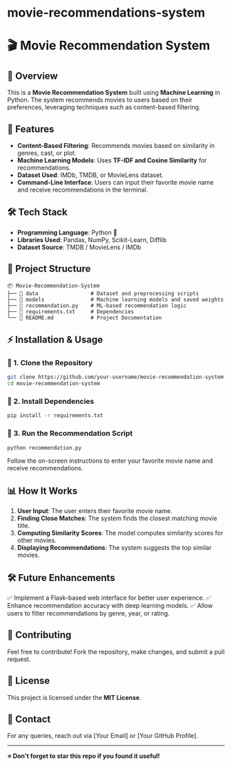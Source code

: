 # movie-recommendations-system
# 🎬 Movie Recommendation System

## 📌 Overview
This is a **Movie Recommendation System** built using **Machine Learning** in Python. The system recommends movies to users based on their preferences, leveraging techniques such as content-based filtering.

## 🚀 Features
- **Content-Based Filtering**: Recommends movies based on similarity in genres, cast, or plot.
- **Machine Learning Models**: Uses **TF-IDF and Cosine Similarity** for recommendations.
- **Dataset Used**: IMDb, TMDB, or MovieLens dataset.
- **Command-Line Interface**: Users can input their favorite movie name and receive recommendations in the terminal.

## 🛠️ Tech Stack
- **Programming Language**: Python 🐍
- **Libraries Used**: Pandas, NumPy, Scikit-Learn, Difflib
- **Dataset Source**: TMDB / MovieLens / IMDb

## 📂 Project Structure
```
📦 Movie-Recommendation-System
├── 📂 data                 # Dataset and preprocessing scripts
├── 📂 models               # Machine learning models and saved weights
├── 📜 recommendation.py    # ML-based recommendation logic
├── 📜 requirements.txt     # Dependencies
└── 📜 README.md            # Project Documentation
```

## ⚡ Installation & Usage
### 🔹 1. Clone the Repository
```bash
git clone https://github.com/your-username/movie-recommendation-system.git
cd movie-recommendation-system
```
### 🔹 2. Install Dependencies
```bash
pip install -r requirements.txt
```
### 🔹 3. Run the Recommendation Script
```bash
python recommendation.py
```
Follow the on-screen instructions to enter your favorite movie name and receive recommendations.

## 📊 How It Works
1. **User Input**: The user enters their favorite movie name.
2. **Finding Close Matches**: The system finds the closest matching movie title.
3. **Computing Similarity Scores**: The model computes similarity scores for other movies.
4. **Displaying Recommendations**: The system suggests the top similar movies.

## 🛠️ Future Enhancements
✅ Implement a Flask-based web interface for better user experience.
✅ Enhance recommendation accuracy with deep learning models.
✅ Allow users to filter recommendations by genre, year, or rating.

## 🤝 Contributing
Feel free to contribute! Fork the repository, make changes, and submit a pull request.

## 📜 License
This project is licensed under the **MIT License**.

## 📩 Contact
For any queries, reach out via [Your Email] or [Your GitHub Profile].

---
**⭐ Don't forget to star this repo if you found it useful!**
